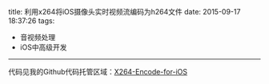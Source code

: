 title: 利用x264将iOS摄像头实时视频流编码为h264文件
date: 2015-09-17 18:37:26
tags:
- 音视频处理
- iOS中高级开发
---

代码见我的Github代码托管区域：[X264-Encode-for-iOS](https://github.com/depthlove/X264-Encode-for-iOS)

<!-- more -->


